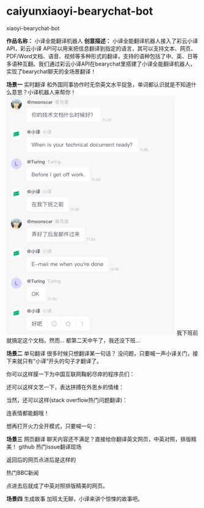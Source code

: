 # caiyunxiaoyi-bearychat-bot
xiaoyi-bearychat-bot

**作品名称：** 小译全能翻译机器人
**创意描述：** 小译全能翻译机器人接入了彩云小译API，彩云小译 API可以用来把信息翻译到指定的语言，其可以支持文本、网页、PDF/Word文档、语音、视频等多种形式的翻译，支持的语种包括了中、英、日等多语种互翻。我们通过彩云小译API在bearychat里搭建了小译全能翻译机器人，实现了bearychat聊天的全场景翻译！

**场景一** 实时翻译
和外国同事协作时无奈英文水平捉急，单词都认识就是不知道什么意思？小译机器人来帮你！
![1.png](pictures/1.png)
我下班前就搞定这个文档，然而...
都第二天中午了，我还没下班...


**场景二** 单句翻译
很多时候只想翻译某一句话？ 没问题，只要喊一声小译关门，接下来就只有“小译”开头的句子才翻译了。


你可以这样膜一下为中国互联网鞠躬尽瘁的程序员们：


还可以这样文艺一下，表达拼搏在外思乡的情绪：


当然，还可以这样(stack overflow热门问题翻译)：


连表情都能翻哦！



想再打开火力全开模式，只要喊一句：



**场景三** 网页翻译
聊天内容还不满足？直接给你翻译英文网页，中英对照，排版精美！
github 热门issue翻译现场

返回后的网页点进后是这样的


热门BBC新闻

点进去后就成了中英对照排版精美的网页。



**场景四** 生成故事
加班太无聊，小译来讲个惊悚的故事吧。
